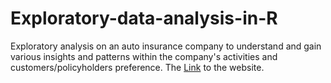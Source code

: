 # Exploratory-data-analysis-in-R
Exploratory analysis on an auto insurance company to understand and gain various insights and patterns within the company's activities and customers/policyholders preference. The [Link](https://akins11.github.io/Exploratory-data-analysis-in-R/) to the website.

